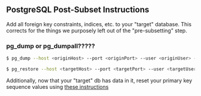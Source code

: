 ## PostgreSQL Post-Subset Instructions

Add all foreign key constraints, indices, etc. to your "target" database. This corrects for the things we purposely left out of the "pre-subsetting" step.

### pg_dump or pg_dumpall?????
```sh
$ pg_dump --host <originHost> --port <originPort> --user <originUser> --dbname <originDbName> --section post-data --format custom --file post-data-dump.pgdump

$ pg_restore --host <targetHost> --port <targetPort> --user <targetUser> --dbname <targetDbName> --jobs <numCPUCoresOnTargetDbMachine> post-data-dump.pgdump

```

Additionally, now that your "target" db has data in it, reset your primary key sequence values using [these instructions](https://wiki.postgresql.org/wiki/Fixing_Sequences)
